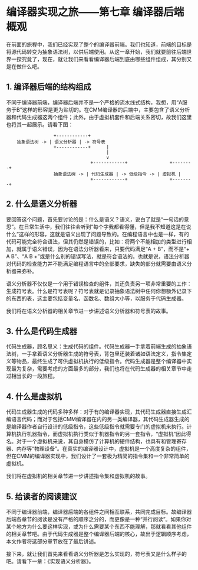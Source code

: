 # 编译器实现之旅——第七章 编译器后端概观

在前面的旅程中，我们已经实现了整个的编译器前端。我们也知道，前端的目标是将源代码转变为抽象语法树，以供后端使用。从这一章开始，我们就要前往后端世界一探究竟了，现在，就让我们来看看编译器后端到底由哪些组件组成，其分别又是在做什么吧。

## 1. 编译器后端的结构组成

不同于编译器前端，编译器后端并不是一个严格的流水线式结构，我想，用“A服务于B”这样的形容是更为贴切的。在CMM编译器的后端中，主要包含了语义分析器和代码生成器这两个组件；此外，由于虚拟机套件和后端关系密切，故我们这里也将其一起展示。请看下图：

```
                  +------------+
    抽象语法树 -> | 语义分析器 | -> 符号表
                  +------------+      |
                                      |
                                      v
                                +------------+                +--------+
                  抽象语法树 -> | 代码生成器 | -> 低级指令 -> | 虚拟机 |
                                +------------+                +--------+
```

## 2. 什么是语义分析器

要回答这个问题，首先要讨论的是：什么是语义？语义，说白了就是“一句话的意思”。在日常生活中，我们往往会听到“每个字我都看得懂，但是我不知道这是在说什么”这样的形容，这就是语义出现了问题导致的。在编程语言中也是一样，有的代码可能完全符合语法，但其仍然是错误的，比如：将两个不能相加的类型进行相加，就属于语义错误，因为在语法分析器看来，只要代码满足“A + B”，而不是“+ A B”、“A B +”或是什么别的错误写法，就是符合语法的。也就是说，语法分析器对代码的检查能力并不能满足编程语言中的全部要求，缺失的部分就需要由语义分析器来弥补。

语义分析器不仅仅是一个用于错误检查的组件，其还负责另一项非常重要的工作：生成符号表。什么是符号表呢？符号表就是记录抽象语法树中任何你想额外记录下的东西的表，这主要包括变量名、函数名、数组大小等，以服务于代码生成器。

我们将在语义分析器的相关章节进一步讲述语义分析器和符号表的故事。

## 3. 什么是代码生成器

代码生成器，顾名思义：生成代码的组件。代码生成器一手拿着前端生成的抽象语法树，一手拿着语义分析器生成的符号表，背包里还装着诸如语法定义，指令集定义等物品，最终生成了可供虚拟机执行的低级指令。代码生成器是整个编译器中实现最为复杂，需要考虑的方面最多的部分，我们也将在代码生成器的相关章节中走过相当长的一段旅程。

## 4. 什么是虚拟机

代码生成器生成的代码多种多样：对于有的编译器实现，其代码生成器直接生成汇编语言代码；而对于包括CMM编译器在内的另一类编译器，其代码生成器生成的是编译器作者自行设计的低级指令，这些低级指令就需要专门的虚拟机来执行。计算机执行机器指令，而虚拟机执行类似于机器指令的另一套指令，“虚拟机”因此得名。对于一个虚拟机来说，其自身模仿了计算机的硬件结构，也具有和管理寄存器、内存等“物理设备”。在真实的编译器设计中，虚拟机是一个高度复杂的组件，但在CMM的编译器实现中，我们设计了一套极为精简的指令集和一个非常简单的虚拟机。

我们将在虚拟机的相关章节进一步讲述指令集和虚拟机的故事。

## 5. 给读者的阅读建议

不同于编译器前端，编译器后端的各组件之间相互联系，共同完成目标。故编译器后端各章节的阅读是没有严格的顺序之分的，而更像是一种“并行阅读”。如果你对某个地方为什么要这样实现，或为什么需要某个东西不能理解，那就看看其他组件的相关章节吧。由于代码生成器是整个编译器后端的核心，故出于逻辑顺序考虑，本文作者将这部分章节放在了最后讲述。

接下来，就让我们首先来看看语义分析器是怎么实现的，符号表又是什么样子的吧。请看下一章：《实现语义分析器》。
